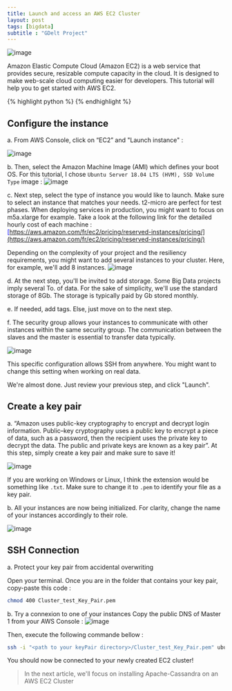 ```yaml
---
title: Launch and access an AWS EC2 Cluster
layout: post
tags: [bigdata]
subtitle : "GDelt Project"
---
```


![image](https://maelfabien.github.io/assets/images/ec2_head.jpg)

Amazon Elastic Compute Cloud (Amazon EC2) is a web service that provides secure, resizable compute capacity in the cloud. It is designed to make web-scale cloud computing easier for developers. This tutorial will help you to get started with AWS EC2.

{% highlight python %}
{% endhighlight %}

## Configure the instance

a. From AWS Console, click on “EC2” and "Launch instance" :

![image](https://maelfabien.github.io/assets/images/EC2_launch_instances.jpg)

b. Then, select the Amazon Machine Image (AMI) which defines your boot OS. For this tutorial, I chose ``` Ubuntu Server 18.04 LTS (HVM), SSD Volume Type ```  image :
![image](https://maelfabien.github.io/assets/images/EC2_launch_Ubuntu.jpg)

c. Next step, select the type of instance you would like to launch. Make sure to select an instance that matches your needs. t2-micro are perfect for test phases. When deploying services in production, you might want to focus on m5a.xlarge for example. Take a look at the following link for the detailed hourly cost of each machine : <span style="color:blue">[https://aws.amazon.com/fr/ec2/pricing/reserved-instances/pricing/](https://aws.amazon.com/fr/ec2/pricing/reserved-instances/pricing/)</span> 

Depending on the complexity of your project and the resiliency requirements, you might want to add several instances to your cluster. Here, for example, we'll add 8 instances.
![image](https://maelfabien.github.io/assets/images/EC2_number.jpg)

d. At the next step, you'll be invited to add storage. Some Big Data projects imply several To. of data. For the sake of simplicity, we'll use the standard storage of 8Gb. The storage is typically paid by Gb stored monthly.

e. If needed, add tags. Else, just move on to the next step.

f. The security group allows your instances to communicate with other instances within the same security group. The communication between the slaves and the master is essential to transfer data typically.

![image](https://maelfabien.github.io/assets/images/EC2_security_group.jpg)

This specific configuration allows SSH from anywhere. You might want to change this setting when working on real data.

We're almost done. Just review your previous step, and click "Launch".

## Create a key pair

a. “Amazon uses public-key cryptography to encrypt and decrypt login information. Public–key cryptography uses a public key to encrypt a piece of data, such as a password, then the recipient uses the private key to decrypt the data. The public and private keys are known as a key pair”. At this step, simply create a key pair and make sure to save it!

![image](https://maelfabien.github.io/assets/images/EC2_key_pair.jpg)

If you are working on Windows or Linux, I think the extension would be something like ``` .txt ```. Make sure to change it to ``` .pem ``` to identify your file as a key pair.

b. All your instances are now being initialized. For clarity, change the name of your instances accordingly to their role.

![image](https://maelfabien.github.io/assets/images/EC2_change_name.jpg)

## SSH Connection

a. Protect your key pair from accidental overwriting 

Open your terminal. Once you are in the folder that contains your key pair, copy-paste this code :

``` bash 
chmod 400 Cluster_test_Key_Pair.pem
```

b. Try a connexion to one of your instances
Copy the public DNS of Master 1 from your AWS Console : 
![image](https://maelfabien.github.io/assets/images/EC2_copy_DNS.jpg)

Then, execute the following commande bellow :
``` bash
ssh -i "<path to your keyPair directory>/Cluster_test_Key_Pair.pem" ubuntu@<copy the public DNS> 
```

You should now be connected to your newly created EC2 cluster!

> In the next article, we'll focus on installing Apache-Cassandra on an AWS EC2 Cluster